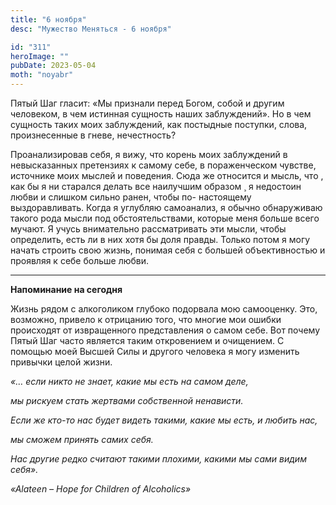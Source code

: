 ```yaml
---
title: "6 ноября"
desc: "Мужество Меняться - 6 ноября"

id: "311"
heroImage: ""
pubDate: 2023-05-04
moth: "noyabr"
---
```


Пятый Шаг гласит: «Мы признали перед Богом, собой и другим человеком, в чем
истинная сущность наших заблуждений». Но в чем сущность таких моих
заблуждений, как постыдные поступки, слова, произнесенные в гневе,
нечестность?

Проанализировав себя, я вижу, что корень моих заблуждений в невысказанных
претензиях к самому себе, в пораженческом чувстве, источнике моих мыслей и
поведения. Сюда же относится и мысль, что , как бы я ни старался делать все
наилучшим образом ¸ я недостоин любви и слишком сильно ранен, чтобы по-
настоящему выздоравливать. Когда я углубляю самоанализ, я обычно обнаруживаю
такого рода мысли под обстоятельствами, которые меня больше всего мучают. Я
учусь внимательно рассматривать эти мысли, чтобы определить, есть ли в них
хотя бы доля правды. Только потом я могу начать строить свою жизнь, понимая
себя с большей объективностью и проявляя к себе больше любви.

---

**Напоминание на сегодня**

Жизнь рядом с алкоголиком глубоко подорвала мою самооценку. Это, возможно,
привело к отрицанию того, что многие мои ошибки происходят от извращенного
представления о самом себе. Вот почему Пятый Шаг часто является таким
откровением и очищением. С помощью моей Высшей Силы и другого человека я могу
изменить привычки целой жизни.

_«… если никто не знает, какие мы есть на самом деле,_

_мы рискуем стать жертвами собственной ненависти._

_Если же кто-то нас будет видеть такими, какие мы есть, и любить нас,_

_мы сможем принять самих себя._

_Нас другие редко считают такими плохими, какими мы сами видим себя»._

_«Alateen – Hope for Children of Alcoholics»_
